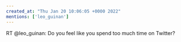 ```yaml
---
created_at: "Thu Jan 20 10:06:05 +0000 2022"
mentions: ['leo_guinan']
---
```


RT @leo_guinan: Do you feel like you spend too much time on Twitter?